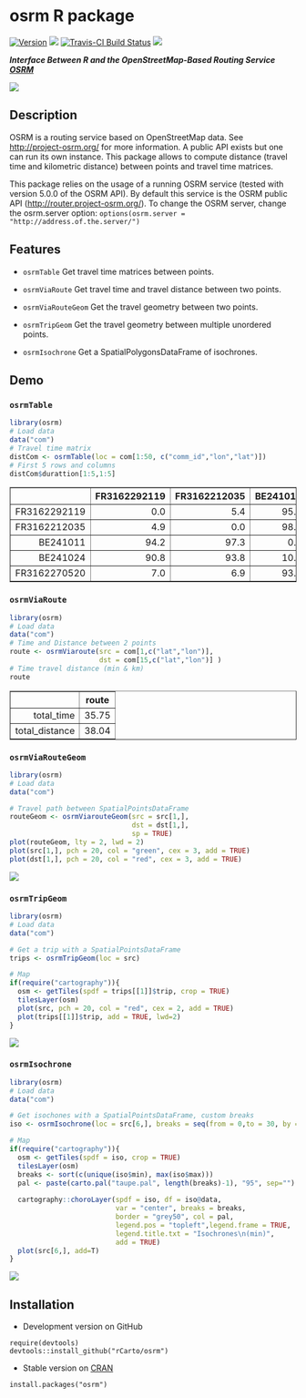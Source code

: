 # osrm R package

[![Version](http://www.r-pkg.org/badges/version/osrm)](https://CRAN.R-project.org/package=osrm/)
![](http://cranlogs.r-pkg.org/badges/osrm?color=brightgreen)
[![Travis-CI Build Status](https://travis-ci.org/rCarto/osrm.svg?branch=master)](https://travis-ci.org/rCarto/osrm)
![](https://img.shields.io/badge/license-GPL--3-brightgreen.svg?style=flat)  

***Interface Between R and the OpenStreetMap-Based Routing Service [OSRM](http://project-osrm.org/)***

![](https://f.hypotheses.org/wp-content/blogs.dir/1909/files/2016/02/Rroads.png)

## Description
OSRM is a routing service based on OpenStreetMap data. See <http://project-osrm.org/> for more information. A public API exists but one can run its own instance. This package allows to compute distance (travel time and kilometric distance) between points and travel time matrices.

This package relies on the usage of a running OSRM service (tested with version 5.0.0 of the OSRM API). 
By default this service is the OSRM public API (http://router.project-osrm.org/). To change the OSRM server, change the osrm.server option:
`options(osrm.server = "http://address.of.the.server/")`

## Features

* `osrmTable` Get travel time matrices between points.

* `osrmViaRoute` Get travel time and travel distance between two points.

* `osrmViaRouteGeom` Get the travel geometry between two points.

* `osrmTripGeom` Get the travel geometry between multiple unordered points.

* `osrmIsochrone` Get a SpatialPolygonsDataFrame of isochrones.


## Demo

### `osrmTable`

```r
library(osrm)
# Load data
data("com")
# Travel time matrix
distCom <- osrmTable(loc = com[1:50, c("comm_id","lon","lat")])
# First 5 rows and columns
distCom$durattion[1:5,1:5]
```
<table border=1>
<tr> <th>  </th> <th> FR3162292119 </th> <th> FR3162212035 </th> <th> BE241011 </th> <th> BE241024 </th> <th> FR3162270520 </th>  </tr>
  <tr> <td align="right"> FR3162292119 </td> <td align="right"> 0.0 </td> <td align="right"> 5.4 </td> <td align="right"> 95.1 </td> <td align="right"> 91.6 </td> <td align="right"> 7.5 </td> </tr>
  <tr> <td align="right"> FR3162212035 </td> <td align="right"> 4.9 </td> <td align="right"> 0.0 </td> <td align="right"> 98.3 </td> <td align="right"> 94.7 </td> <td align="right"> 7.1 </td> </tr>
  <tr> <td align="right"> BE241011 </td> <td align="right"> 94.2 </td> <td align="right"> 97.3 </td> <td align="right"> 0.0 </td> <td align="right"> 10.4 </td> <td align="right"> 93.5 </td> </tr>
  <tr> <td align="right"> BE241024 </td> <td align="right"> 90.8 </td> <td align="right"> 93.8 </td> <td align="right"> 10.4 </td> <td align="right"> 0.0 </td> <td align="right"> 90.0 </td> </tr>
  <tr> <td align="right"> FR3162270520 </td> <td align="right"> 7.0 </td> <td align="right"> 6.9 </td> <td align="right"> 93.5 </td> <td align="right"> 90.0 </td> <td align="right"> 0.0 </td> </tr>
</table>


### `osrmViaRoute`

```r
library(osrm)
# Load data
data("com")
# Time and Distance between 2 points
route <- osrmViaroute(src = com[1,c("lat","lon")],
                      dst = com[15,c("lat","lon")] )
# Time travel distance (min & km)
route
```
<table border=1>
<tr> <th>  </th> <th> route </th>  </tr>
<tr> <td align="right"> total_time </td> <td align="right"> 35.75 </td> </tr>
<tr> <td align="right"> total_distance </td> <td align="right"> 38.04 </td> </tr>
</table>


### `osrmViaRouteGeom`

```r
library(osrm)
# Load data
data("com")

# Travel path between SpatialPointsDataFrame
routeGeom <- osrmViarouteGeom(src = src[1,], 
                              dst = dst[1,], 
                              sp = TRUE)
plot(routeGeom, lty = 2, lwd = 2)
plot(src[1,], pch = 20, col = "green", cex = 3, add = TRUE)             
plot(dst[1,], pch = 20, col = "red", cex = 3, add = TRUE) 
```
![](http://rgeomatic.hypotheses.org/files/2016/04/viageom.png)


### `osrmTripGeom`

```r
library(osrm)
# Load data
data("com")

# Get a trip with a SpatialPointsDataFrame
trips <- osrmTripGeom(loc = src)

# Map
if(require("cartography")){
  osm <- getTiles(spdf = trips[[1]]$trip, crop = TRUE)
  tilesLayer(osm)
  plot(src, pch = 20, col = "red", cex = 2, add = TRUE)
  plot(trips[[1]]$trip, add = TRUE, lwd=2)
}

```

![](http://rgeomatic.hypotheses.org/files/2016/04/trips.png)

### `osrmIsochrone`

```r
library(osrm)
# Load data
data("com")

# Get isochones with a SpatialPointsDataFrame, custom breaks
iso <- osrmIsochrone(loc = src[6,], breaks = seq(from = 0,to = 30, by = 5))

# Map
if(require("cartography")){
  osm <- getTiles(spdf = iso, crop = TRUE)
  tilesLayer(osm)
  breaks <- sort(c(unique(iso$min), max(iso$max)))
  pal <- paste(carto.pal("taupe.pal", length(breaks)-1), "95", sep="")
  
  cartography::choroLayer(spdf = iso, df = iso@data,
                          var = "center", breaks = breaks,
                          border = "grey50", col = pal,
                          legend.pos = "topleft",legend.frame = TRUE, 
                          legend.title.txt = "Isochrones\n(min)", 
                          add = TRUE)
  plot(src[6,], add=T)
}
```
![](http://rgeomatic.hypotheses.org/files/2016/04/iso.png)


## Installation

* Development version on GitHub
```{r}
require(devtools)
devtools::install_github("rCarto/osrm")
```

* Stable version on [CRAN](https://CRAN.R-project.org/package=osrm/)
```{r}
install.packages("osrm")
```









